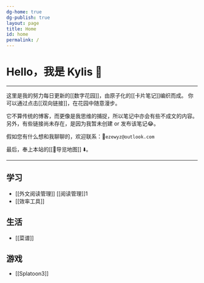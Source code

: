 ```yaml
---
dg-home: true
dg-publish: true
layout: page
title: Home
id: home
permalink: /
---
```


# Hello，我是 Kylis 👋

***

这里是我的努力每日更新的[[数字花园]]，由原子化的[[卡片笔记]]编织而成。
你可以通过点击[[双向链接]]，在花园中随意漫步。

它不算传统的博客，而更像是我思维的捕捉，所以笔记中亦会有些不成文的内容。另外，有些链接尚未存在，是因为我暂未创建 or 发布该笔记😂。

假如您有什么想和我聊聊的，欢迎联系：📨`ezewyz@outlook.com`

最后，奉上本站的[[🧭导览地图]] ⬇️。

***

## 学习

- [[外文阅读管理]]  [[阅读管理]]1
- [[效率工具]]

## 生活

-  [[菜谱]]

## 游戏

-  [[Splatoon3]]
